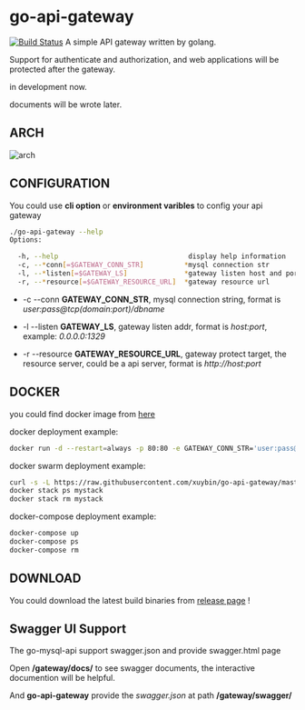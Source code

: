 # go-api-gateway

[![Build Status](https://travis-ci.org/xuybin/go-api-gateway.svg?branch=master)](https://travis-ci.org/xuybin/go-api-gateway)
A simple API gateway written by golang.

Support for authenticate and authorization, and web applications will be protected after the gateway.

in development now.

documents will be wrote later.

## ARCH

![arch](https://res.cloudinary.com/digf90pwi/image/upload/v1502367434/go-simple-api-gatway_1_grgl5o.png)

## CONFIGURATION

You could use **cli option** or **environment varibles** to config your api gateway

```bash
./go-api-gateway --help
Options:

  -h, --help                                display help information
  -c, --*conn[=$GATEWAY_CONN_STR]          *mysql connection str
  -l, --*listen[=$GATEWAY_LS]              *gateway listen host and port
  -r, --*resource[=$GATEWAY_RESOURCE_URL]  *gateway resource url

```

* -c --conn **GATEWAY_CONN_STR**, mysql connection string, format is *user:pass@tcp(domain:port)/dbname*

* -l --listen **GATEWAY_LS**, gateway listen addr, format is *host:port*, example: *0.0.0.0:1329*

* -r --resource **GATEWAY_RESOURCE_URL**, gateway protect target, the resource server, could be a api server, format is *http://host:port*

## DOCKER

you could find docker image from [here](https://hub.docker.com/r/xuybin/go-api-gateway/)

docker deployment example:

```bash
docker run -d --restart=always -p 80:80 -e GATEWAY_CONN_STR='user:pass@tcp(mysql:3306)/auth' -e GATEWAY_RESOURCE_URL='http://api:80' --link mysql_1:mysql --link mysql_api:api --name api_gateway xuybin/go-api-gateway
```
docker swarm  deployment example:
```bash
curl -s -L https://raw.githubusercontent.com/xuybin/go-api-gateway/master/docker-compose.yml >docker-compose.yml && docker stack deploy -c docker-compose.yml mystack
docker stack ps mystack
docker stack rm mystack
```

docker-compose deployment example:
```bash
docker-compose up
docker-compose ps
docker-compose rm
```

## DOWNLOAD

You could download the latest build binaries from [release page](https://github.com/xuybin/go-api-gateway/releases) !

## Swagger UI Support

The go-mysql-api support swagger.json and provide swagger.html page

Open **/gateway/docs/** to see swagger documents, the interactive documention will be helpful.

And **go-api-gateway** provide the *swagger.json* at path **/gateway/swagger/**


